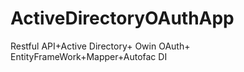 ActiveDirectoryOAuthApp
=======================

Restful API+Active Directory+ Owin OAuth+ EntityFrameWork+Mapper+Autofac DI
